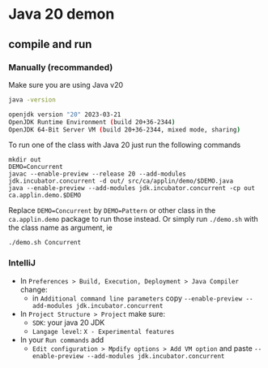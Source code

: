 # Java 20 demon

## compile and run

### Manually (recommanded)

Make sure you are using Java v20

```bash
java -version

openjdk version "20" 2023-03-21
OpenJDK Runtime Environment (build 20+36-2344)
OpenJDK 64-Bit Server VM (build 20+36-2344, mixed mode, sharing)
```

To run one of the class with Java 20 just run the following commands
```
mkdir out
DEMO=Concurrent
javac --enable-preview --release 20 --add-modules jdk.incubator.concurrent -d out/ src/ca/applin/demo/$DEMO.java
java --enable-preview --add-modules jdk.incubator.concurrent -cp out ca.applin.demo.$DEMO
```

Replace `DEMO=Concurrent` by `DEMO=Pattern` or other class in the `ca.applin.demo` package to run those instead.
Or simply run `./demo.sh` with the class name as argument, ie 
```
./demo.sh Concurrent
```

### IntelliJ
- In `Preferences > Build, Execution, Deployment > Java Compiler` change:
  - in `Additional command line parameters` copy `--enable-preview --add-modules jdk.incubator.concurrent`
- In `Project Structure > Project` make sure:
  - `SDK`: your java 20 JDK
  - `Langage level`: `X - Experimental features`
- In your `Run commands` add
  - `Edit configuration > Mpdify options > Add VM option` and paste `--enable-preview --add-modules jdk.incubator.concurrent`  